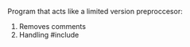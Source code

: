 Program that acts like a limited version preproccesor:  
1. Removes comments  
2. Handling #include
